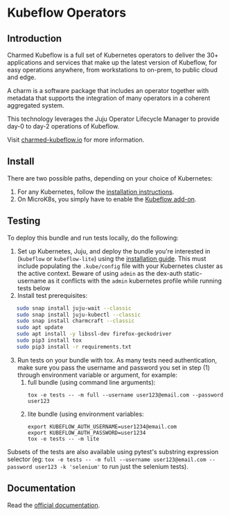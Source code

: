 # Kubeflow Operators

## Introduction

Charmed Kubeflow is a full set of Kubernetes operators to deliver the 30+ applications and services
that make up the latest version of Kubeflow, for easy operations anywhere, from workstations to
on-prem, to public cloud and edge.

A charm is a software package that includes an operator together with metadata that supports the
integration of many operators in a coherent aggregated system.

This technology leverages the Juju Operator Lifecycle Manager to provide day-0 to day-2 operations
of Kubeflow.

Visit [charmed-kubeflow.io][charmedkf] for more information.

## Install

There are two possible paths, depending on your choice of Kubernetes:

1. For any Kubernetes, follow the [installation instructions][install].
1. On MicroK8s, you simply have to enable the [Kubeflow add-on][addon].

## Testing

To deploy this bundle and run tests locally, do the following:

1. Set up Kubernetes, Juju, and deploy the bundle you're interested in (`kubeflow` or
   `kubeflow-lite`) using the [installation guide](https://charmed-kubeflow.io/docs/install/). This
   must include populating the `.kube/config` file with your Kubernetes cluster as the active
   context. Beware of using `admin` as the dex-auth static-username as it conflicts with the
   `admin` kubernetes profile while running tests below
1. Install test prerequisites:

```bash
   sudo snap install juju-wait --classic
   sudo snap install juju-kubectl --classic
   sudo snap install charmcraft --classic
   sudo apt update
   sudo apt install -y libssl-dev firefox-geckodriver
   sudo pip3 install tox
   sudo pip3 install -r requirements.txt
```

3. Run tests on your bundle with tox. As many tests need authentication, make sure you pass the
   username and password you set in step (1) through environment variable or argument, for example:
   1. full bundle (using command line arguments):
      ```
      tox -e tests -- -m full --username user123@email.com --password user123
      ```
   1. lite bundle (using environment variables:
      ```
      export KUBEFLOW_AUTH_USERNAME=user1234@email.com
      export KUBEFLOW_AUTH_PASSWORD=user1234
      tox -e tests -- -m lite
      ```

Subsets of the tests are also available using pytest's substring expression selector (eg:
`tox -e tests -- -m full --username user123@email.com --password user123 -k 'selenium'` to run just
the selenium tests).

## Documentation

Read the [official documentation][docs].

[addon]: https://microk8s.io/docs/addon-kubeflow
[charmedkf]: https://charmed-kubeflow.io/
[docs]: https://charmed-kubeflow.io/docs/
[install]: https://charmed-kubeflow.io/docs/install
